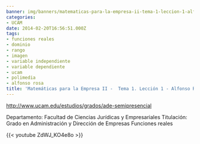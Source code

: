 ```yaml
---
banner: img/banners/matematicas-para-la-empresa-ii-tema-1-leccion-1-alfonso-rosa.jpg
categories:
- UCAM
date: 2014-02-20T16:56:51.000Z
tags:
- funciones reales
- dominio
- rango
- imagen
- variable independiente
- variable dependiente
- ucam
- polimedia
- alfonso rosa
title: 'Matemáticas para la Empresa II -  Tema 1. Lección 1 - Alfonso Rosa'
---
```


http://www.ucam.edu/estudios/grados/ade-semipresencial

Departamento: Facultad de Ciencias Jurídicas y Empresariales
Titulación: Grado en Administración y Dirección de Empresas
Funciones reales

{{< youtube ZdWJ_KO4e8o >}}
